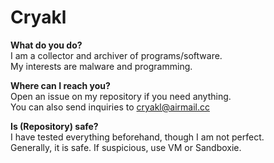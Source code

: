 # Cryakl

<b>What do you do?</b>  
I am a collector and archiver of programs/software.  
My interests are malware and programming.  
  
<b>Where can I reach you?</b>  
Open an issue on my repository if you need anything.  
You can also send inquiries to cryakl@airmail.cc   
  
<b>Is (Repository) safe?</b>  
I have tested everything beforehand, though I am not perfect.  
Generally, it is safe. If suspicious, use VM or Sandboxie.  
  
<p align="center">
<img src="https://komarev.com/ghpvc/?username=Yuankong666&style=for-the-badge&color=000000" alt=""/>
</p>
<p align="center">

<!--
**yuankong666/yuankong666** is a ✨ _special_ ✨ repository because its `README.md` (this file) appears on your GitHub profile.

Here are some ideas to get you started:

- 🔭 I’m currently working on ...
- 🌱 I’m currently learning ...
- 👯 I’m looking to collaborate on ...
- 🤔 I’m looking for help with ...
- 💬 Ask me about ...
- 📫 How to reach me: ...
- 😄 Pronouns: ...
- ⚡ Fun fact: ...
-->
